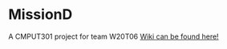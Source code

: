 # MissionD
A CMPUT301 project for team W20T06
[Wiki can be found here!](https://github.com/CMPUT301W20T06/MissionD/wiki)


